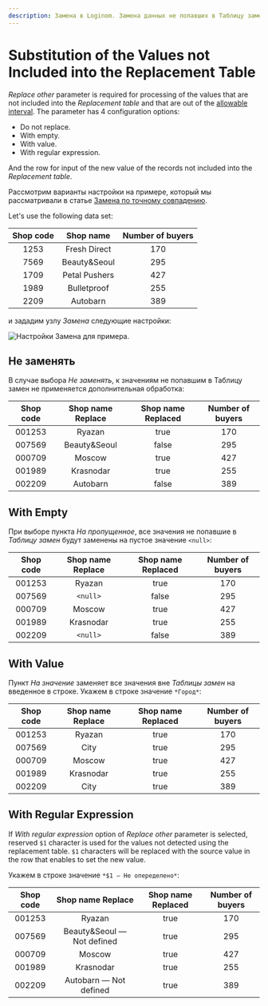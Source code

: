 ```yaml
---
description: Замена в Loginom. Замена данных не попавших в Таблицу замен. Варианты замен.
---
```

# Substitution of the Values not Included into the Replacement Table

*Replace other* parameter is required for processing of the values that are not included into the *Replacement table* and that are out of the [allowable interval](./exact-match.md#primenenie-dopustimogo-intervala). The parameter has 4 configuration options:

* Do not replace.
* With empty.
* With value.
* With regular expression.

And the row for input of the new value of the records not included into the *Replacement table*.


Рассмотрим варианты настройки на примере, который мы рассматривали в статье [Замена по точному совпадению](./exact-match.md#zamena-po-tochnomu-sovpadeniyu).

Let's use the following data set:

| Shop code | Shop name | Number of buyers |
|:-:|:-:|:-:|
| 1253 | Fresh Direct | 170 |
| 7569 | Beauty&Seoul | 295 |
| 1709 | Petal Pushers | 427 |
| 1989 | Bulletproof | 255 |
| 2209 | Autobarn | 389 |

и зададим узлу *Замена* следующие настройки:

![Настройки Замена для примера.](substitution-exact-match-2.png)

## Не заменять

В случае выбора *Не заменять*, к значениям не попавшим в Таблицу замен не применяется дополнительная обработка:

| Shop code | Shop name Replace | Shop name Replaced | Number of buyers |
|:-:|:-:|:-:|:-:|
| 001253 | Ryazan | true | 170 |
| 007569 | Beauty&Seoul | false | 295 |
| 000709 | Moscow | true | 427 |
| 001989 | Krasnodar | true | 255 |
| 002209 | Autobarn | false | 389 |

## With Empty

При выборе пункта *На пропущенное*, все значения не попавшие в *Таблицу замен* будут заменены на пустое значение `<null>`:

| Shop code | Shop name Replace | Shop name Replaced | Number of buyers |
|:-:|:-:|:-:|:-:|
| 001253 | Ryazan | true | 170 |
| 007569 | `<null>` | false | 295 |
| 000709 | Moscow | true | 427 |
| 001989 | Krasnodar | true | 255 |
| 002209 | `<null>` | false | 389 |

## With Value

Пункт *На значение* заменяет все значения вне *Таблицы замен* на введенное в строке.
Укажем в строке значение `*Город*`:

| Shop code | Shop name Replace | Shop name Replaced | Number of buyers |
|:-:|:-:|:-:|:-:|
| 001253 | Ryazan | true | 170 |
| 007569 | City | true | 295 |
| 000709 | Moscow | true | 427 |
| 001989 | Krasnodar | true | 255 |
| 002209 | City | true | 389 |

## With Regular Expression

If *With regular expression* option of *Replace other* parameter is selected, reserved `$1` character is used for the values not detected using the replacement table. `$1` characters will be replaced with the source value in the row that enables to set the new value.

Укажем в строке значение `*$1 — Не опеределено*`:

| Shop code | Shop name Replace | Shop name Replaced | Number of buyers |
|:-:|:-:|:-:|:-:|
| 001253 | Ryazan | true | 170 |
| 007569 | Beauty&Seoul — Not defined | true | 295 |
| 000709 | Moscow | true | 427 |
| 001989 | Krasnodar | true | 255 |
| 002209 | Autobarn — Not defined | true | 389 |